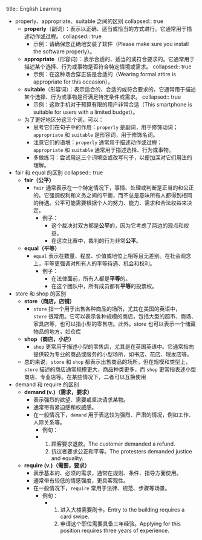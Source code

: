 title:: English Learning

- properly、appropriate、suitable 之间的区别
  collapsed:: true
	- **properly**（副词）：表示以正确、适当或恰当的方式进行。它通常用于描述动作或过程。
	  collapsed:: true
		- 示例：请确保您正确地安装了软件（Please make sure you install the software properly）。
	- **appropriate**（形容词）：表示合适的、适当的或符合要求的。它通常用于描述某个选择、行为或事物是否符合特定情境或需求。
	  collapsed:: true
		- 示例：在这种场合穿正装是合适的（Wearing formal attire is appropriate for this occasion）。
	- **suitable**（形容词）：表示适合的、合适的或符合要求的。它通常用于描述某个选择、行为或事物是否满足特定条件或需求。
	  collapsed:: true
		- 示例：这款手机对于预算有限的用户非常合适（This smartphone is suitable for users with a limited budget）。
	- 为了更好地区分这三个词，可以：
		- 思考它们在句子中的作用：`properly` 是副词，用于修饰动词；`appropriate` 和 `suitable` 是形容词，用于修饰名词。
		- 注意它们的语境：`properly` 通常用于描述动作或过程；`appropriate` 和 `suitable` 通常用于描述选择、行为或事物。
		- 多做练习：尝试用这三个词填空或改写句子，以便加深对它们用法的理解。
- fair 和 equal 的区别
  collapsed:: true
	- **fair（公平）**
		- `fair` 通常表示在一个特定情况下，事情、处理或判断是正当的和公正的。它强调权利和义务之间的平衡，而不总是意味所有人都得到相同的待遇。公平可能需要根据个人的努力、能力、需求和合法权益来决定。
			- 例子：
				- 这个裁决对双方都是**公平**的，因为它考虑了两边的观点和权益。
				- 在这次比赛中，裁判的行为非常**公平**。
	- **equal（平等）**
		- `equal` 表示在数量、程度、价值或地位上相等且无差别。在社会观念上，平等更强调对所有人的平等待遇、机会和权利。
			- 例子：
				- 在法律面前，所有人都是**平等**的。
				- 在这个团队中，所有成员都有**平等**的投票权。
- store 和 shop 的区别
	- **store（商店，店铺）**
		- `store` 指一个用于出售各种商品的场所，尤其在美国的英语中，`store` 很常用。它可以表示各种规模的商店，包括大型的超市、商场、家具店等，也可以指小型的零售店。此外，store 也可以表示一个储藏物品的地方，如仓库
	- **shop（商店，小店）**
		- `shop` 更常用于描述小型的零售店，尤其是在英国英语中。它通常指向提供较为专业的商品或服务的小型场所，如书店、花店、理发店等。
	- 总的来说，`store` 和 `shop` 都表示出售商品的场所，但在规模和类型上，`store` 描述的商店通常规模更大，商品种类更多，而 `shop` 更常指表述小型商店、专业店等。在某些情况下，二者可以互换使用
- demand 和 require 的区别
	- **demand (v.)（需求，要求）**
		- 表示强烈的欲望、需要或坚决请求某物。
		- 通常带有紧迫感和权威感。
		- 在一般情况下，`demand` 用于表达较为强烈、严肃的情况，例如工作、人际关系等。
			- 例句：
			- 1. 顾客要求退款。The customer demanded a refund.
			  2. 抗议者要求公正和平等。The protesters demanded justice and equality.
	- **require (v.)（需要，要求）**
		- 表示基本的、必须的需求，通常在规则、条件、指导方面使用。
		- 通常带有较低的情感强度，更具客观性。
		- 在一般情况下，`require` 常用于法律、规范、步骤等场景。
			- 例句：
				- 1. 进入大楼需要刷卡。Entry to the building requires a card swipe.
				  2. 申请这个职位需要具备三年经验。Applying for this position requires three years of experience.